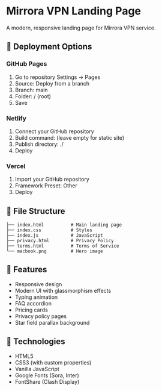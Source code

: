 # Mirrora VPN Landing Page

A modern, responsive landing page for Mirrora VPN service.

## 🚀 Deployment Options

### GitHub Pages
1. Go to repository Settings → Pages
2. Source: Deploy from a branch
3. Branch: main
4. Folder: / (root)
5. Save

### Netlify
1. Connect your GitHub repository
2. Build command: (leave empty for static site)
3. Publish directory: ./
4. Deploy

### Vercel
1. Import your GitHub repository
2. Framework Preset: Other
3. Deploy

## 📁 File Structure
```
├── index.html          # Main landing page
├── index.css           # Styles
├── index.js            # JavaScript
├── privacy.html        # Privacy Policy
├── terms.html          # Terms of Service
└── macbook.png         # Hero image
```

## 🎨 Features
- Responsive design
- Modern UI with glassmorphism effects
- Typing animation
- FAQ accordion
- Pricing cards
- Privacy policy pages
- Star field parallax background

## 🔧 Technologies
- HTML5
- CSS3 (with custom properties)
- Vanilla JavaScript
- Google Fonts (Sora, Inter)
- FontShare (Clash Display) 